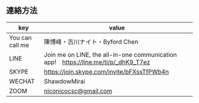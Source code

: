 
## 連絡方法

|key|value|
|----|----|
|You can call me|陳博峰・古川ナイト・Byford Chen|
|LINE|Join me on LINE, the all-in-one communication app!　https://line.me/ti/p/_dhK9_T7ez|
|SKYPE|https://join.skype.com/invite/bFXssTfPWb4n|
|WECHAT|ShawdowMirai|
|ZOOM|niconicocsc@gmail.com|
